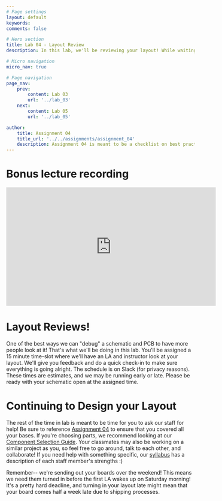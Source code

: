 ```yaml
---
# Page settings
layout: default
keywords:
comments: false

# Hero section
title: Lab 04 - Layout Review
description: In this lab, we'll be reviewing your layout! While waiting for us to come around, feel free to work on your layout, which is due on Friday End of Day.

# Micro navigation
micro_nav: true

# Page navigation
page_nav:
    prev:
        content: Lab 03
        url: '../lab_03'
    next:
        content: Lab 05
        url: '../lab_05'

author:
    title: Assignment 04
    title_url: '../../assignments/assignment_04'
    description: Assignment 04 is meant to be a checklist on best practices and completion before turning in the final layout on Friday End of Day. 
---
```

# Bonus lecture recording

<iframe width="560" height="316" src="https://www.youtube.com/embed/uG4b4B1tnrM" title="The Art and Science of PCB Design (IAP 2024) - Lab 4" frameborder="0" allow="accelerometer; autoplay; clipboard-write; encrypted-media; gyroscope; picture-in-picture; web-share" allowfullscreen></iframe>

# Layout Reviews!

One of the best ways we can "debug" a schematic and PCB to have more people look at it! That's what we'll be doing in this lab. You'll be assigned a 15 minute time-slot where we'll have an LA and instructor look at your layout. We'll give you feedback and do a quick check-in to make sure everything is going alright. The schedule is on Slack (for privacy reasons). These times are estimates, and we may be running early or late. Please be ready with your schematic open at the assigned time.

# Continuing to Design your Layout

The rest of the time in lab is meant to be time for you to ask our staff for help! Be sure to reference [Assignment 04](../../assignments/assignment_04) to ensure that you covered all your bases. If you're choosing parts, we recommend looking at our [Component Selection Guide](../lectures/ComponentSelection). Your classmates may also be working on a similar project as you, so feel free to go around, talk to each other, and collaborate! If you need help with something specific, our [syllabus](../../syllabus/#how-do-i-get-help) has a description of each staff member's strengths :)

<div class="callout callout--danger">
Remember-- we're sending out your boards over the weekend! This means we need them turned in before the first LA wakes up on Saturday morning! It's a pretty hard deadline, and turning in your layout late might mean that your board comes half a week late due to shipping processes. 
</div>